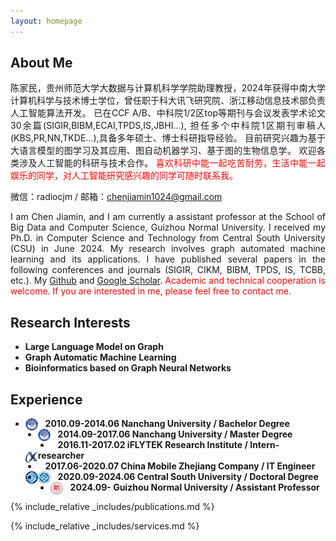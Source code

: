 ```yaml
---
layout: homepage
---
```


## About Me
<p align="justify">陈家民，贵州师范大学大数据与计算机科学学院助理教授，2024年获得中南大学计算机科学与技术博士学位，曾任职于科大讯飞研究院、浙江移动信息技术部负责人工智能算法开发。
已在CCF A/B、中科院1/2区top等期刊与会议发表学术论文30余篇(SIGIR,BIBM,ECAI,TPDS,IS,JBHI...),
担任多个中科院1区期刊审稿人(KBS,PR,NN,TKDE...),具备多年硕士、博士科研指导经验。
目前研究兴趣为基于大语言模型的图学习及其应用、图自动机器学习、基于图的生物信息学。
欢迎各类涉及人工智能的科研与技术合作。
<font color=red>喜欢科研中能一起吃苦耐劳，生活中能一起娱乐的同学，对人工智能研究感兴趣的同学可随时联系我。</font> </p>

微信：radiocjm / 邮箱：chenjiamin1024@gmail.com

<p align="justify">I am Chen Jiamin, and I am currently a assistant professor at the School of Big Data and Computer Science, Guizhou Normal University.
I received my Ph.D. in Computer Science and Technology from Central South University (CSU) in June 2024.
My research involves graph automated machine learning and its applications.
I have published several papers in the following conferences and journals (SIGIR, CIKM, BIBM, TPDS, IS, TCBB, etc.).
My <a href="https://github.com/AutoMachine0">Github</a> and <a href="https://scholar.google.com/citations?user=5WbxPrIAAAAJ&hl=zh-CN">Google Scholar</a>.
<font color=red>Academic and technical cooperation is welcome.
If you are interested in me, please feel free to contact me.</font> </p>

## Research Interests

- **Large Language Model on Graph**
- **Graph Automatic Machine Learning**
- **Bioinformatics based on Graph Neural Networks**

## Experience
- &nbsp; &nbsp;**2010.09-2014.06 Nanchang University / Bachelor Degree** <img src="./assets/img/NCU.png" alt="NCU" style="float:left; width:20px; height:20px;">
- &nbsp; &nbsp;**2014.09-2017.06 Nanchang University / Master Degree** <img src="./assets/img/NCU.png" alt="NCU" style="float:left; width:20px; height:20px;">
- &nbsp; &nbsp;**2016.11-2017.02 iFLYTEK Research Institute / Intern-researcher** <img src="./assets/img/TEK.png" alt="TEK" style="float:left; width:20px; height:20px;">
- &nbsp; &nbsp;**2017.06-2020.07 China Mobile Zhejiang Company / IT Engineer** <img src="./assets/img/CHINAMOBILE.png" alt="CHINAMOBILE" style="float:left; width:20px; height:20px;">
- &nbsp; &nbsp;**2020.09-2024.06 Central South University / Doctoral Degree** <img src="./assets/img/CSU.png" alt="CSU" style="float:left; width:20px; height:20px;">
- &nbsp; &nbsp;**2024.09- Guizhou Normal University / Assistant Professor** <img src="./assets/img/GZNU.png" alt="CSU" style="float:left; width:20px; height:20px;">


<!--## News

- **[Feb. 2020]** Our paper about incremental learning is accepted to CVPR 2020.
- **[Feb. 2020]** We will host the ACM Multimedia Asia 2020 conference in Singapore!
- **[Sept. 2019]** Our paper about few-shot learning is accepted to NeurIPS 2019.
- **[Mar. 2019]** Our paper about few-shot learning is accepted to CVPR 2019.-->

{% include_relative _includes/publications.md %}

{% include_relative _includes/services.md %}
